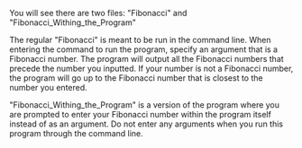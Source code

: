 You will see there are two files: "Fibonacci" and "Fibonacci_Withing_the_Program"

The regular "Fibonacci" is meant to be run in the command line. When entering the command to run the program, specify an argument that is a Fibonacci number. The program will output all the Fibonacci numbers that precede the number you inputted. If your number is not a Fibonacci number, the program will go up to the Fibonacci number that is closest to the number you entered.

"Fibonacci_Withing_the_Program" is a version of the program where you are prompted to enter your Fibonacci number within the program itself instead of as an argument. Do not enter any arguments when you run this program through the command line.
